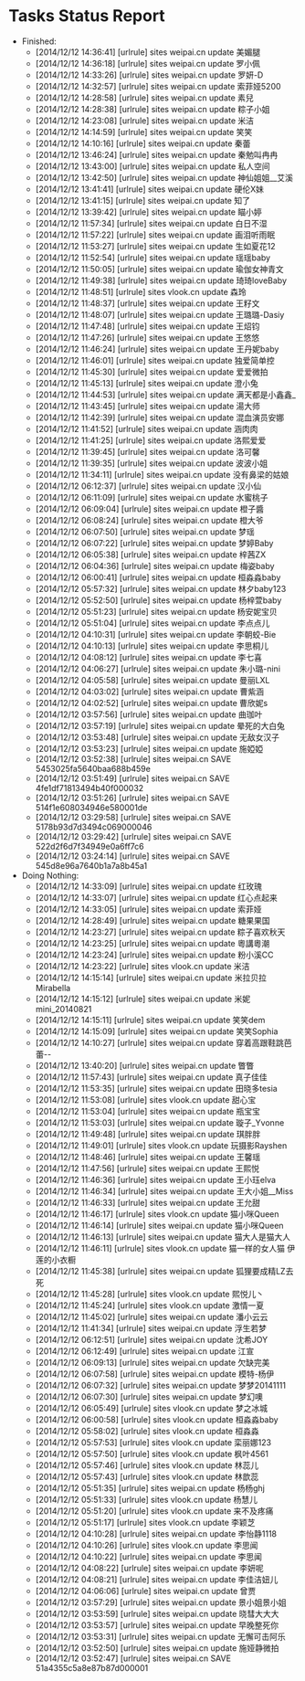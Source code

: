 Tasks Status Report
============

* Finished:
    * [2014/12/12 14:36:41] [urlrule] sites weipai.cn update 美媚腿
    * [2014/12/12 14:36:18] [urlrule] sites weipai.cn update 罗小佩
    * [2014/12/12 14:33:26] [urlrule] sites weipai.cn update 罗妍-D
    * [2014/12/12 14:32:57] [urlrule] sites weipai.cn update 索菲娅5200
    * [2014/12/12 14:28:58] [urlrule] sites weipai.cn update 素兒
    * [2014/12/12 14:28:38] [urlrule] sites weipai.cn update 粽子小姐
    * [2014/12/12 14:23:08] [urlrule] sites weipai.cn update 米洁
    * [2014/12/12 14:14:59] [urlrule] sites weipai.cn update 笑笑
    * [2014/12/12 14:10:16] [urlrule] sites weipai.cn update 秦蕾
    * [2014/12/12 13:46:24] [urlrule] sites weipai.cn update 秦勉叫冉冉
    * [2014/12/12 13:43:00] [urlrule] sites weipai.cn update 私人空间
    * [2014/12/12 13:42:50] [urlrule] sites weipai.cn update 神仙姐姐__艾溪
    * [2014/12/12 13:41:41] [urlrule] sites weipai.cn update 硬伦X妹
    * [2014/12/12 13:41:15] [urlrule] sites weipai.cn update 知了
    * [2014/12/12 13:39:42] [urlrule] sites weipai.cn update 瞄小婷
    * [2014/12/12 11:57:34] [urlrule] sites weipai.cn update 白日不湿
    * [2014/12/12 11:57:22] [urlrule] sites weipai.cn update 画泪听雨眠
    * [2014/12/12 11:53:27] [urlrule] sites weipai.cn update 生如夏花12
    * [2014/12/12 11:52:54] [urlrule] sites weipai.cn update 瑶瑶baby
    * [2014/12/12 11:50:05] [urlrule] sites weipai.cn update 瑜伽女神青文
    * [2014/12/12 11:49:38] [urlrule] sites weipai.cn update 琦琦loveBaby
    * [2014/12/12 11:48:51] [urlrule] sites vlook.cn update 森玲
    * [2014/12/12 11:48:37] [urlrule] sites weipai.cn update 王籽文
    * [2014/12/12 11:48:07] [urlrule] sites weipai.cn update 王璐璐-Dasiy
    * [2014/12/12 11:47:48] [urlrule] sites weipai.cn update 王炤钧
    * [2014/12/12 11:47:26] [urlrule] sites weipai.cn update 王悠悠
    * [2014/12/12 11:46:24] [urlrule] sites weipai.cn update 王丹妮baby
    * [2014/12/12 11:46:01] [urlrule] sites weipai.cn update 独爱简单控
    * [2014/12/12 11:45:30] [urlrule] sites weipai.cn update 爱爱微拍
    * [2014/12/12 11:45:13] [urlrule] sites weipai.cn update 澄小兔
    * [2014/12/12 11:44:53] [urlrule] sites weipai.cn update 满天都是小鑫鑫_
    * [2014/12/12 11:43:45] [urlrule] sites weipai.cn update 湯大师
    * [2014/12/12 11:42:39] [urlrule] sites weipai.cn update 混血演员安娜
    * [2014/12/12 11:41:52] [urlrule] sites weipai.cn update 涵肉肉
    * [2014/12/12 11:41:25] [urlrule] sites weipai.cn update 洛熙爱爱
    * [2014/12/12 11:39:45] [urlrule] sites weipai.cn update 洛可馨
    * [2014/12/12 11:39:35] [urlrule] sites weipai.cn update 波波小姐
    * [2014/12/12 11:34:11] [urlrule] sites weipai.cn update 没有鼻梁的姑娘
    * [2014/12/12 06:12:37] [urlrule] sites weipai.cn update 汉小仙
    * [2014/12/12 06:11:09] [urlrule] sites weipai.cn update 水蜜桃子
    * [2014/12/12 06:09:04] [urlrule] sites weipai.cn update 橙子醬
    * [2014/12/12 06:08:24] [urlrule] sites weipai.cn update 橙大爷
    * [2014/12/12 06:07:50] [urlrule] sites weipai.cn update 梦瑶
    * [2014/12/12 06:07:22] [urlrule] sites weipai.cn update 梦婷Baby
    * [2014/12/12 06:05:38] [urlrule] sites weipai.cn update 梓茜ZX
    * [2014/12/12 06:04:36] [urlrule] sites weipai.cn update 梅姿baby
    * [2014/12/12 06:00:41] [urlrule] sites weipai.cn update 桓淼淼baby
    * [2014/12/12 05:57:32] [urlrule] sites weipai.cn update 林夕baby123
    * [2014/12/12 05:52:50] [urlrule] sites weipai.cn update 杨梓萱baby
    * [2014/12/12 05:51:23] [urlrule] sites weipai.cn update 杨安妮宝贝
    * [2014/12/12 05:51:04] [urlrule] sites weipai.cn update 李点点儿
    * [2014/12/12 04:10:31] [urlrule] sites weipai.cn update 李朝蛟-Bie
    * [2014/12/12 04:10:13] [urlrule] sites weipai.cn update 李思桐儿
    * [2014/12/12 04:08:12] [urlrule] sites weipai.cn update 李七喜
    * [2014/12/12 04:06:27] [urlrule] sites weipai.cn update 朱小璐-nini
    * [2014/12/12 04:05:58] [urlrule] sites weipai.cn update 曼丽LXL
    * [2014/12/12 04:03:02] [urlrule] sites weipai.cn update 曹紫涵
    * [2014/12/12 04:02:52] [urlrule] sites weipai.cn update 曹欣妮s
    * [2014/12/12 03:57:56] [urlrule] sites weipai.cn update 曲珈叶
    * [2014/12/12 03:57:19] [urlrule] sites weipai.cn update 晕死的大白兔
    * [2014/12/12 03:53:48] [urlrule] sites weipai.cn update 无敌女汉子
    * [2014/12/12 03:53:23] [urlrule] sites weipai.cn update 施婭婭
    * [2014/12/12 03:52:38] [urlrule] sites weipai.cn SAVE 5453025fa5640baa688b459e
    * [2014/12/12 03:51:49] [urlrule] sites weipai.cn SAVE 4fe1df71813494b40f000032
    * [2014/12/12 03:51:26] [urlrule] sites weipai.cn SAVE 514f1e608034946e580001de
    * [2014/12/12 03:29:58] [urlrule] sites weipai.cn SAVE 5178b93d7d3494c069000046
    * [2014/12/12 03:29:42] [urlrule] sites weipai.cn SAVE 522d2f6d7f34949e0a6ff7c6
    * [2014/12/12 03:24:14] [urlrule] sites weipai.cn SAVE 545d8e96a7640b1a7a8b45a1
* Doing Nothing:
    * [2014/12/12 14:33:09] [urlrule] sites weipai.cn update 红玫瑰
    * [2014/12/12 14:33:07] [urlrule] sites weipai.cn update 红心点起来
    * [2014/12/12 14:33:05] [urlrule] sites weipai.cn update 索菲娅
    * [2014/12/12 14:28:49] [urlrule] sites weipai.cn update 糖果果国
    * [2014/12/12 14:23:27] [urlrule] sites weipai.cn update 粽子喜欢秋天
    * [2014/12/12 14:23:25] [urlrule] sites weipai.cn update 粵講粵潮
    * [2014/12/12 14:23:24] [urlrule] sites weipai.cn update 粉小溪CC
    * [2014/12/12 14:23:22] [urlrule] sites vlook.cn update 米洁
    * [2014/12/12 14:15:14] [urlrule] sites weipai.cn update 米拉贝拉Mirabella
    * [2014/12/12 14:15:12] [urlrule] sites weipai.cn update 米妮mini_20140821
    * [2014/12/12 14:15:11] [urlrule] sites weipai.cn update 笑笑dem
    * [2014/12/12 14:15:09] [urlrule] sites weipai.cn update 笑笑Sophia
    * [2014/12/12 14:10:27] [urlrule] sites weipai.cn update 穿着高跟鞋跳芭蕾--
    * [2014/12/12 13:40:20] [urlrule] sites weipai.cn update 瞥瞥
    * [2014/12/12 11:57:43] [urlrule] sites weipai.cn update 真子佳佳
    * [2014/12/12 11:53:35] [urlrule] sites weipai.cn update 田晓多tesia
    * [2014/12/12 11:53:08] [urlrule] sites vlook.cn update 甜心宝
    * [2014/12/12 11:53:04] [urlrule] sites weipai.cn update 瓶宝宝
    * [2014/12/12 11:53:03] [urlrule] sites weipai.cn update 璇子_Yvonne
    * [2014/12/12 11:49:48] [urlrule] sites weipai.cn update 琪胖胖
    * [2014/12/12 11:49:01] [urlrule] sites vlook.cn update 玩摄影Rayshen
    * [2014/12/12 11:48:46] [urlrule] sites weipai.cn update 王馨瑶
    * [2014/12/12 11:47:56] [urlrule] sites weipai.cn update 王熙悦
    * [2014/12/12 11:46:36] [urlrule] sites weipai.cn update 王小珏elva
    * [2014/12/12 11:46:34] [urlrule] sites weipai.cn update 王大小姐__Miss
    * [2014/12/12 11:46:33] [urlrule] sites weipai.cn update 王允甜
    * [2014/12/12 11:46:17] [urlrule] sites vlook.cn update 猫小咪Queen
    * [2014/12/12 11:46:14] [urlrule] sites weipai.cn update 猫小咪Queen
    * [2014/12/12 11:46:13] [urlrule] sites weipai.cn update 猫大人是猫大人
    * [2014/12/12 11:46:11] [urlrule] sites vlook.cn update 猫一样的女人猫 伊莲的小衣橱
    * [2014/12/12 11:45:38] [urlrule] sites weipai.cn update 狐狸要成精LZ去死
    * [2014/12/12 11:45:28] [urlrule] sites vlook.cn update 熙悦儿丶
    * [2014/12/12 11:45:24] [urlrule] sites vlook.cn update 激情一夏
    * [2014/12/12 11:45:02] [urlrule] sites weipai.cn update 潘小云云
    * [2014/12/12 11:41:34] [urlrule] sites weipai.cn update 浮生若梦
    * [2014/12/12 06:12:51] [urlrule] sites weipai.cn update 沈希JOY
    * [2014/12/12 06:12:49] [urlrule] sites weipai.cn update 江宣
    * [2014/12/12 06:09:13] [urlrule] sites weipai.cn update 欠缺完美
    * [2014/12/12 06:07:58] [urlrule] sites weipai.cn update 模特-杨伊
    * [2014/12/12 06:07:32] [urlrule] sites weipai.cn update 梦梦20141111
    * [2014/12/12 06:07:30] [urlrule] sites weipai.cn update 梦幻噢
    * [2014/12/12 06:05:49] [urlrule] sites vlook.cn update 梦之冰城
    * [2014/12/12 06:00:58] [urlrule] sites vlook.cn update 桓淼淼baby
    * [2014/12/12 05:58:02] [urlrule] sites vlook.cn update 桓淼淼
    * [2014/12/12 05:57:53] [urlrule] sites vlook.cn update 栾丽娜123
    * [2014/12/12 05:57:50] [urlrule] sites vlook.cn update 枫叶4561
    * [2014/12/12 05:57:46] [urlrule] sites vlook.cn update 林蕊儿
    * [2014/12/12 05:57:43] [urlrule] sites vlook.cn update 林歆蕊
    * [2014/12/12 05:51:35] [urlrule] sites weipai.cn update 杨杨ghj
    * [2014/12/12 05:51:33] [urlrule] sites vlook.cn update 杨慧儿
    * [2014/12/12 05:51:20] [urlrule] sites vlook.cn update 来不及疼痛
    * [2014/12/12 05:51:17] [urlrule] sites vlook.cn update 李颖芝
    * [2014/12/12 04:10:28] [urlrule] sites weipai.cn update 李怡静1118
    * [2014/12/12 04:10:26] [urlrule] sites vlook.cn update 李思闻
    * [2014/12/12 04:10:22] [urlrule] sites weipai.cn update 李思闻
    * [2014/12/12 04:08:22] [urlrule] sites weipai.cn update 李妍呢
    * [2014/12/12 04:08:21] [urlrule] sites weipai.cn update 李佳洁妞儿
    * [2014/12/12 04:06:06] [urlrule] sites weipai.cn update 曾贾
    * [2014/12/12 03:57:29] [urlrule] sites weipai.cn update 景小姐景小姐
    * [2014/12/12 03:53:59] [urlrule] sites weipai.cn update 晓彗大大大
    * [2014/12/12 03:53:57] [urlrule] sites weipai.cn update 早晚整死你
    * [2014/12/12 03:53:31] [urlrule] sites weipai.cn update 无懈可击阿乐
    * [2014/12/12 03:52:50] [urlrule] sites weipai.cn update 施娅静微拍
    * [2014/12/12 03:52:47] [urlrule] sites weipai.cn SAVE 51a4355c5a8e87b87d000001
